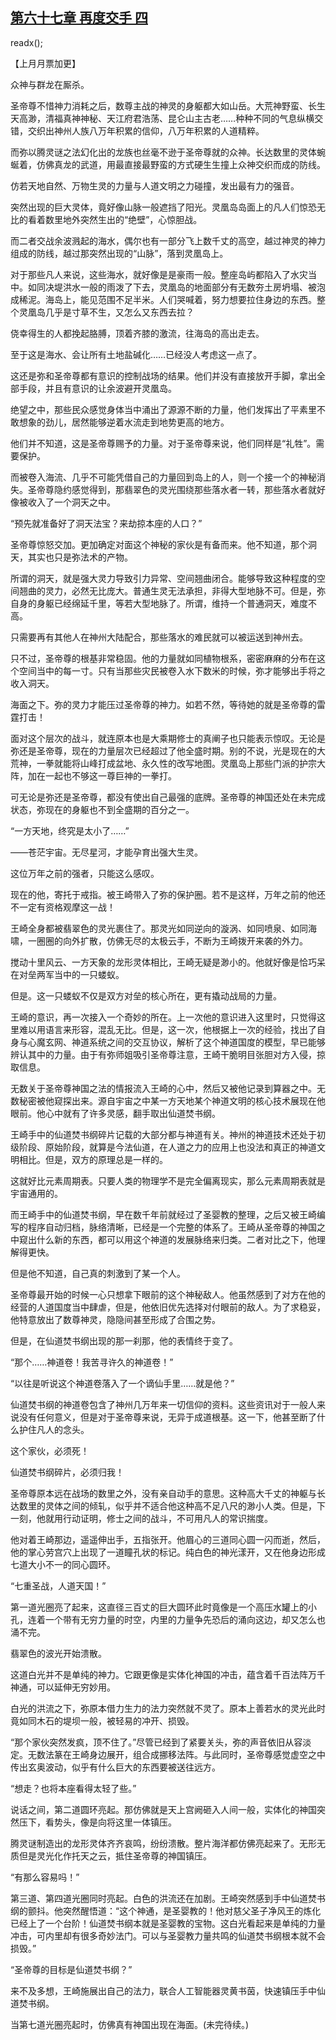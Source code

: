 ## [第六十七章 再度交手 四](https://www.xxbiquge.com/11_11207/9081178.html)
readx();

  【上月月票加更】

  众神与群龙在厮杀。

  圣帝尊不惜神力消耗之后，数尊主战的神灵的身躯都大如山岳。大荒神野蛮、长生天高渺，清福真神神秘、天江府君浩荡、昆仑山主古老……种种不同的气息纵横交错，交织出神州人族八万年积累的信仰，八万年积累的人道精粹。

  而弥以腾灵谜之法幻化出的龙族也丝毫不逊于圣帝尊就的众神。长达数里的灵体蜿蜒着，仿佛真龙的武道，用最直接最野蛮的方式硬生生撞上众神交织而成的防线。

  仿若天地自然、万物生灵的力量与人道文明之力碰撞，发出最有力的强音。

  突然出现的巨大灵体，竟好像山脉一般遮挡了阳光。灵凰岛岛面上的凡人们惊恐无比的看着数里地外突然生出的“绝壁”，心惊胆战。

  而二者交战余波溅起的海水，偶尔也有一部分飞上数千丈的高空，越过神灵的神力组成的防线，越过那突然出现的“山脉”，落到灵凰岛上。

  对于那些凡人来说，这些海水，就好像是是豪雨一般。整座岛屿都陷入了水灾当中。如同决堤洪水一般的雨泼了下去，灵凰岛的地面部分有无数夯土房坍塌、被泡成稀泥。海岛上，能见范围不足半米。人们哭喊着，努力想要拉住身边的东西。整个灵凰岛几乎是寸草不生，又怎么又东西去拉？

  侥幸得生的人都挽起胳膊，顶着齐膝的激流，往海岛的高出走去。

  至于这是海水、会让所有土地盐碱化……已经没人考虑这一点了。

  这还是弥和圣帝尊都有意识的控制战场的结果。他们并没有直接放开手脚，拿出全部手段，并且有意识的让余波避开灵凰岛。

  绝望之中，那些民众感觉身体当中涌出了源源不断的力量，他们发挥出了平素里不敢想象的劲儿，居然能够逆着水流走到地势更高的地方。

  他们并不知道，这是圣帝尊赐予的力量。对于圣帝尊来说，他们同样是“礼牲”。需要保护。

  而被卷入海流、几乎不可能凭借自己的力量回到岛上的人，则一个接一个的神秘消失。圣帝尊隐约感觉得到，那翡翠色的灵光围绕那些落水者一转，那些落水者就好像被收入了一个洞天之中。

  “预先就准备好了洞天法宝？来劫掠本座的人口？”

  圣帝尊惊怒交加。更加确定对面这个神秘的家伙是有备而来。他不知道，那个洞天，其实也只是弥法术的产物。

  所谓的洞天，就是强大灵力导致引力异常、空间翘曲闭合。能够导致这种程度的空间翘曲的灵力，必然无比庞大。普通生灵无法承担，非得大型地脉不可。但是，弥自身的身躯已经绵延千里，等若大型地脉了。所谓，维持一个普通洞天，难度不高。

  只需要再有其他人在神州大陆配合，那些落水的难民就可以被运送到神州去。

  只不过，圣帝尊的根基非常稳固。他的力量就如同植物根系，密密麻麻的分布在这个空间当中的每一寸。只有当那些灾民被卷入水下数米的时候，弥才能够出手将之收入洞天。

  海面之下。弥的灵力才能压过圣帝尊的神力。如若不然，等待她的就是圣帝尊的雷霆打击！

  面对这个层次的战斗，就连原本也是大乘期修士的真阐子也只能表示惊叹。无论是弥还是圣帝尊，现在的力量层次已经超过了他全盛时期。别的不说，光是现在的大荒神，一拳就能将山峰打成盆地、永久性的改写地图。灵凰岛上那些门派的护宗大阵，加在一起也不够这一尊巨神的一拳打。

  可无论是弥还是圣帝尊，都没有使出自己最强的底牌。圣帝尊的神国还处在未完成状态，弥现在的身躯也不到全盛期的百分之一。

  “一方天地，终究是太小了……”

  ——苍茫宇宙。无尽星河，才能孕育出强大生灵。

  这位万年之前的强者，只能这么感叹。

  现在的他，寄托于戒指。被王崎带入了弥的保护圈。若不是这样，万年之前的他还不一定有资格观摩这一战！

  王崎全身都被翡翠色的灵光裹住了。那灵光如同逆向的漩涡、如同喷泉、如同海啸，一圈圈的向外扩散，仿佛无尽的太极云手，不断为王崎拨开来袭的外力。

  搅动十里风云、一方天象的龙形灵体相比，王崎无疑是渺小的。他就好像是恰巧呆在对垒两军当中的一只蝼蚁。

  但是。这一只蝼蚁不仅是双方对垒的核心所在，更有撬动战局的力量。

  王崎的意识，再一次接入一个奇妙的所在。上一次他的意识进入这里时，只觉得这里难以用语言来形容，混乱无比。但是，这一次，他根据上一次的经验，找出了自身与心魔玄网、神道系统之间的交互协议，解析了这个神道国度的模型，早已能够辨认其中的力量。由于有弥师姐吸引圣帝尊注意，王崎干脆明目张胆对方入侵，掠取信息。

  无数关于圣帝尊神国之法的情报流入王崎的心中，然后又被他记录到算器之中。无数秘密被他窥探出来。源自宇宙之中某一方天地某个神道文明的核心技术展现在他眼前。他心中就有了许多灵感，翻手取出仙道焚书纲。

  王崎手中的仙道焚书纲碎片记载的大部分都与神道有关。神州的神道技术还处于初级阶段、原始阶段，就算是今法仙道，在人道之力的应用上也没法和真正的神道文明相比。但是，双方的原理总是一样的。

  这就好比元素周期表。只要人类的物理学不是完全偏离现实，那么元素周期表就是宇宙通用的。

  而王崎手中的仙道焚书纲，早在数千年前就经过了圣婴教的整理，之后又被王崎编写的程序自动归档，脉络清晰，已经是一个完整的体系了。王崎从圣帝尊的神国之中窥出什么新的东西，都可以用这个神道的发展脉络来归类。二者对比之下，他理解得更快。

  但是他不知道，自己真的刺激到了某一个人。

  圣帝尊最开始的时候一心只想拿下眼前的这个神秘敌人。他虽然感到了对方在他的经营的人道国度当中肆虐，但是，他依旧优先选择对付眼前的敌人。为了求稳妥，他特意放出了数尊神灵，隐隐间甚至形成了合围之势。

  但是，在仙道焚书纲出现的那一刹那，他的表情终于变了。

  “那个……神道卷！我苦寻许久的神道卷！”

  “以往是听说这个神道卷落入了一个谪仙手里……就是他？”

  仙道焚书纲的神道卷包含了神州几万年来一切信仰的资料。这些资讯对于一般人来说没有任何意义，但是对于圣帝尊来说，无异于成道根基。这一下，他甚至断了什么护住凡人的念头。

  这个家伙，必须死！

  仙道焚书纲碎片，必须归我！

  圣帝尊原本远在战场的数里之外，没有亲自动手的意思。这种高大千丈的神躯与长达数里的灵体之间的倾轧，似乎并不适合他这种高不足八尺的渺小人类。但是，下一刻，他就用行动证明，修士之间的战斗，不可用凡人的常识揣度。

  他对着王崎那边，遥遥伸出手，五指张开。他眉心的三道同心圆一闪而逝，然后，他的掌心劳宫穴上出现了一道瞳孔状的标记。纯白色的神光漾开，又在他身边形成七道大小不一的同心圆环。

  “七重圣战，人道天国！”

  第一道光圈亮了起来，这直径三百丈的巨大圆环此时竟像是一个高压水罐上的小孔，连着一个带有无穷力量的时空，内里的力量争先恐后的涌向这边，却又怎么也涌不完。

  翡翠色的波光开始溃散。

  这道白光并不是单纯的神力。它跟更像是实体化神国的冲击，蕴含着千百法阵万千神通，可以延伸无穷妙用。

  白光的洪流之下，弥原本借力生力的法力突然就不灵了。原本上善若水的灵光此时竟如同木石的堤坝一般，被轻易的冲开、损毁。

  “那个家伙突然发疯，顶不住了。”尽管已经到了紧要关头，弥的声音依旧从容淡定。无数法篆在王崎身边展开，组合成挪移法阵。与此同时，圣帝尊感觉虚空之中传出玄奥波动，似乎有什么巨大的东西要被送往远方。

  “想走？也将本座看得太轻了些。”

  说话之间，第二道圆环亮起。那仿佛就是天上宫阙砸入人间一般，实体化的神国突然压下，看势头，像是向将这里一体镇压。

  腾灵谜制造出的龙形灵体齐齐哀鸣，纷纷溃散。整片海洋都仿佛亮起来了。无形无质但是灵光化作托天之云，抵住圣帝尊的神国镇压。

  “有那么容易吗！”

  第三道、第四道光圈同时亮起。白色的洪流还在加剧。王崎突然感到手中仙道焚书纲的颤抖。他突然醒悟道：“这个神通，是圣婴教的！他对慈父圣子净风王的炼化已经上了一个台阶！仙道焚书纲本就是圣婴教的宝物。这白光看起来是单纯的力量冲击，可内里却有很多奇妙法门。可以与圣婴教力量共鸣的仙道焚书纲根本就不会损毁。”

  “圣帝尊的目标是仙道焚书纲？”

  来不及多想，王崎施展出自己的法力，联合人工智能器灵黄书茵，快速镇压手中仙道焚书纲。

  当第七道光圈亮起时，仿佛真有神国出现在海面。(未完待续。)
